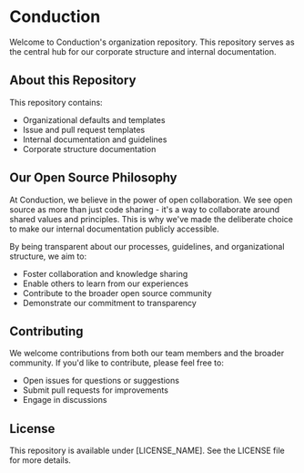 # Conduction

Welcome to Conduction's organization repository. This repository serves as the central hub for our corporate structure and internal documentation.

## About this Repository

This repository contains:
- Organizational defaults and templates
- Issue and pull request templates
- Internal documentation and guidelines
- Corporate structure documentation

## Our Open Source Philosophy

At Conduction, we believe in the power of open collaboration. We see open source as more than just code sharing - it's a way to collaborate around shared values and principles. This is why we've made the deliberate choice to make our internal documentation publicly accessible.

By being transparent about our processes, guidelines, and organizational structure, we aim to:
- Foster collaboration and knowledge sharing
- Enable others to learn from our experiences
- Contribute to the broader open source community
- Demonstrate our commitment to transparency

## Contributing

We welcome contributions from both our team members and the broader community. If you'd like to contribute, please feel free to:
- Open issues for questions or suggestions
- Submit pull requests for improvements
- Engage in discussions

## License

This repository is available under [LICENSE_NAME]. See the LICENSE file for more details.


